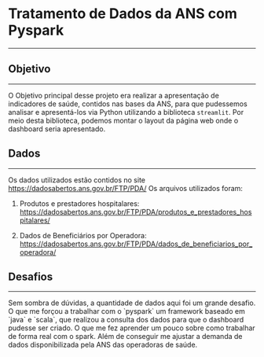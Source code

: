 # Tratamento de Dados da ANS com Pyspark

<hr >

## Objetivo

<hr >

O Objetivo principal desse projeto era realizar a apresentação de indicadores de saúde, contidos nas bases da ANS, para que pudessemos analisar e apresentá-los via Python utilizando a biblioteca  `streamlit`. Por meio desta biblioteca, podemos montar o layout da página web onde o dashboard seria apresentado.

## Dados

<hr >

Os dados utilizados estão contidos no site https://dadosabertos.ans.gov.br/FTP/PDA/
Os arquivos utilizados foram:

1. Produtos e prestadores hospitalares: https://dadosabertos.ans.gov.br/FTP/PDA/produtos_e_prestadores_hospitalares/

2. Dados de Beneficiários por Operadora: https://dadosabertos.ans.gov.br/FTP/PDA/dados_de_beneficiarios_por_operadora/

## Desafios

<hr >
Sem sombra de dúvidas, a quantidade de dados aqui foi um grande desafio. O que me forçou a trabalhar com o `pyspark` um framework baseado em `java` e `scala`, que realizou a consulta dos dados para que o dashboard pudesse ser criado. O que me fez aprender um pouco sobre como trabalhar de forma real com o spark. Além de conseguir me ajustar a demanda de dados disponibilizada pela ANS das operadoras de saúde.
